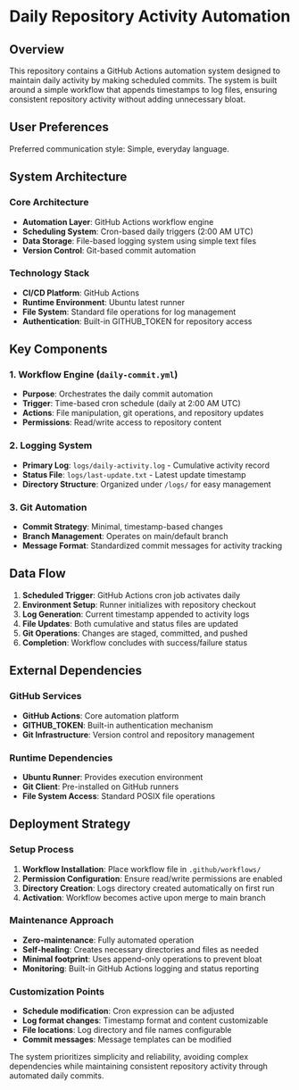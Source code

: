 # Daily Repository Activity Automation

## Overview

This repository contains a GitHub Actions automation system designed to maintain daily activity by making scheduled commits. The system is built around a simple workflow that appends timestamps to log files, ensuring consistent repository activity without adding unnecessary bloat.

## User Preferences

Preferred communication style: Simple, everyday language.

## System Architecture

### Core Architecture
- **Automation Layer**: GitHub Actions workflow engine
- **Scheduling System**: Cron-based daily triggers (2:00 AM UTC)
- **Data Storage**: File-based logging system using simple text files
- **Version Control**: Git-based commit automation

### Technology Stack
- **CI/CD Platform**: GitHub Actions
- **Runtime Environment**: Ubuntu latest runner
- **File System**: Standard file operations for log management
- **Authentication**: Built-in GITHUB_TOKEN for repository access

## Key Components

### 1. Workflow Engine (`daily-commit.yml`)
- **Purpose**: Orchestrates the daily commit automation
- **Trigger**: Time-based cron schedule (daily at 2:00 AM UTC)
- **Actions**: File manipulation, git operations, and repository updates
- **Permissions**: Read/write access to repository content

### 2. Logging System
- **Primary Log**: `logs/daily-activity.log` - Cumulative activity record
- **Status File**: `logs/last-update.txt` - Latest update timestamp
- **Directory Structure**: Organized under `/logs/` for easy management

### 3. Git Automation
- **Commit Strategy**: Minimal, timestamp-based changes
- **Branch Management**: Operates on main/default branch
- **Message Format**: Standardized commit messages for activity tracking

## Data Flow

1. **Scheduled Trigger**: GitHub Actions cron job activates daily
2. **Environment Setup**: Runner initializes with repository checkout
3. **Log Generation**: Current timestamp appended to activity logs
4. **File Updates**: Both cumulative and status files are updated
5. **Git Operations**: Changes are staged, committed, and pushed
6. **Completion**: Workflow concludes with success/failure status

## External Dependencies

### GitHub Services
- **GitHub Actions**: Core automation platform
- **GITHUB_TOKEN**: Built-in authentication mechanism
- **Git Infrastructure**: Version control and repository management

### Runtime Dependencies
- **Ubuntu Runner**: Provides execution environment
- **Git Client**: Pre-installed on GitHub runners
- **File System Access**: Standard POSIX file operations

## Deployment Strategy

### Setup Process
1. **Workflow Installation**: Place workflow file in `.github/workflows/`
2. **Permission Configuration**: Ensure read/write permissions are enabled
3. **Directory Creation**: Logs directory created automatically on first run
4. **Activation**: Workflow becomes active upon merge to main branch

### Maintenance Approach
- **Zero-maintenance**: Fully automated operation
- **Self-healing**: Creates necessary directories and files as needed
- **Minimal footprint**: Uses append-only operations to prevent bloat
- **Monitoring**: Built-in GitHub Actions logging and status reporting

### Customization Points
- **Schedule modification**: Cron expression can be adjusted
- **Log format changes**: Timestamp format and content customizable
- **File locations**: Log directory and file names configurable
- **Commit messages**: Message templates can be modified

The system prioritizes simplicity and reliability, avoiding complex dependencies while maintaining consistent repository activity through automated daily commits.
